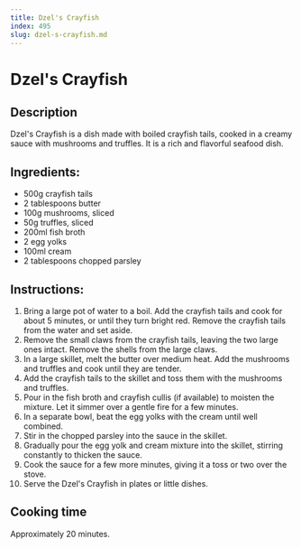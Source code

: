 ```yaml
---
title: Dzel's Crayfish
index: 495
slug: dzel-s-crayfish.md
---
```


# Dzel's Crayfish

## Description
Dzel's Crayfish is a dish made with boiled crayfish tails, cooked in a creamy sauce with mushrooms and truffles. It is a rich and flavorful seafood dish.

## Ingredients:
- 500g crayfish tails
- 2 tablespoons butter
- 100g mushrooms, sliced
- 50g truffles, sliced
- 200ml fish broth
- 2 egg yolks
- 100ml cream
- 2 tablespoons chopped parsley

## Instructions:
1. Bring a large pot of water to a boil. Add the crayfish tails and cook for about 5 minutes, or until they turn bright red. Remove the crayfish tails from the water and set aside.
2. Remove the small claws from the crayfish tails, leaving the two large ones intact. Remove the shells from the large claws.
3. In a large skillet, melt the butter over medium heat. Add the mushrooms and truffles and cook until they are tender.
4. Add the crayfish tails to the skillet and toss them with the mushrooms and truffles.
5. Pour in the fish broth and crayfish cullis (if available) to moisten the mixture. Let it simmer over a gentle fire for a few minutes.
6. In a separate bowl, beat the egg yolks with the cream until well combined.
7. Stir in the chopped parsley into the sauce in the skillet.
8. Gradually pour the egg yolk and cream mixture into the skillet, stirring constantly to thicken the sauce.
9. Cook the sauce for a few more minutes, giving it a toss or two over the stove.
10. Serve the Dzel's Crayfish in plates or little dishes.

## Cooking time
Approximately 20 minutes.